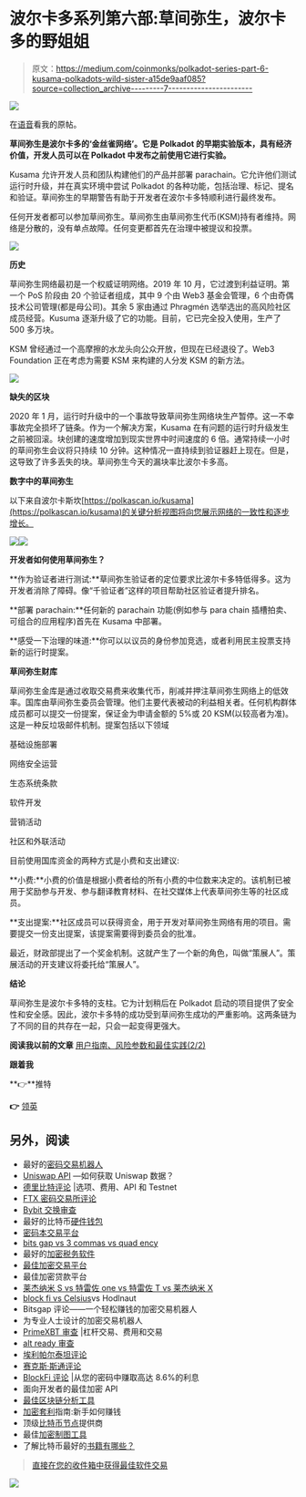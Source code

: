 # 波尔卡多系列第六部:草间弥生，波尔卡多的野姐姐

> 原文：<https://medium.com/coinmonks/polkadot-series-part-6-kusama-polkadots-wild-sister-a15de9aaf085?source=collection_archive---------7----------------------->

![](img/697c86e6e760d055808ea64b6759c27c.png)

在[语音](https://www.voice.com/post/@tulip/polkadot-series-part-6-kusama-polkadots-wild-sister-1606658575-1)看我的原帖。

**草间弥生是波尔卡多的‘金丝雀网络’。它是 Polkadot 的早期实验版本，具有经济价值，开发人员可以在 Polkadot 中发布之前使用它进行实验。**

Kusama 允许开发人员和团队构建他们的产品并部署 parachain。它允许他们测试运行时升级，并在真实环境中尝试 Polkadot 的各种功能，包括治理、标记、提名和验证。草间弥生的早期警告有助于开发者在波尔卡多特顺利进行最终发布。

任何开发者都可以参加草间弥生。草间弥生由草间弥生代币(KSM)持有者维持。网络是分散的，没有单点故障。任何变更都首先在治理中被提议和投票。

![](img/db0568b703ce7279d5cc015098fd362e.png)

**历史**

草间弥生网络最初是一个权威证明网络。2019 年 10 月，它过渡到利益证明。第一个 PoS 阶段由 20 个验证者组成，其中 9 个由 Web3 基金会管理，6 个由奇偶技术公司管理(都是母公司)。其余 5 家由通过 Phragmén 选举选出的高风险社区成员经营。Kusuma 逐渐升级了它的功能。目前，它已完全投入使用，生产了 500 多万块。

KSM 曾经通过一个高摩擦的水龙头向公众开放，但现在已经退役了。Web3 Foundation 正在考虑为需要 KSM 来构建的人分发 KSM 的新方法。

![](img/36d6301508382661586a636160a2f32d.png)

**缺失的区块**

2020 年 1 月，运行时升级中的一个事故导致草间弥生网络块生产暂停。这一不幸事故完全损坏了链条。作为一个解决方案，Kusama 在有问题的运行时升级发生之前被回滚。块创建的速度增加到现实世界中时间速度的 6 倍。通常持续一小时的草间弥生会议将只持续 10 分钟。这种情况一直持续到验证器赶上现在。但是，这导致了许多丢失的块。草间弥生今天的漏块率比波尔卡多高。

**数字中的草间弥生**

以下来自波尔卡斯坎[https://polkascan.io/kusama](https://polkascan.io/kusama)的关键分析视图将向您展示网络的一致性和逐步增长。

![](img/eb658e36f38bbea8c87972edf1a7bef8.png)![](img/0d6cd3a5f9afd57c0a98ea676e5cef47.png)

**开发者如何使用草间弥生？**

**作为验证者进行测试:**草间弥生验证者的定位要求比波尔卡多特低得多。这为开发者消除了障碍。像“千验证者”这样的项目帮助社区验证者提升排名。

**部署 parachain:**任何新的 parachain 功能(例如参与 para chain 插槽拍卖、可组合的应用程序)首先在 Kusama 中部署。

**感受一下治理的味道:**你可以以议员的身份参加竞选，或者利用民主投票支持新的运行时提案。

**草间弥生财库**

草间弥生金库是通过收取交易费来收集代币，削减并押注草间弥生网络上的低效率。国库由草间弥生委员会管理。他们主要代表被动的利益相关者。任何机构群体成员都可以提交一份提案，保证金为申请金额的 5%或 20 KSM(以较高者为准)。这是一种反垃圾邮件机制。提案包括以下领域

基础设施部署

网络安全运营

生态系统条款

软件开发

营销活动

社区和外联活动

目前使用国库资金的两种方式是小费和支出建议:

**小费:**小费的价值是根据小费者给的所有小费的中位数来决定的。该机制已被用于奖励参与开发、参与翻译教育材料、在社交媒体上代表草间弥生等的社区成员。

**支出提案:**社区成员可以获得资金，用于开发对草间弥生网络有用的项目。需要提交一份支出提案，该提案需要得到委员会的批准。

最近，财政部提出了一个奖金机制。这就产生了一个新的角色，叫做“策展人”。策展活动的开支建议将委托给“策展人”。

**结论**

草间弥生是波尔卡多特的支柱。它为计划稍后在 Polkadot 启动的项目提供了安全性和安全感。因此，波尔卡多特的成功受到草间弥生成功的严重影响。这两条链为了不同的目的共存在一起，只会一起变得更强大。

**阅读我以前的文章** [用户指南、风险参数和最佳实践(2/2)](https://tulip311bit.medium.com/polkadot-series-part-5-user-guide-risk-parameters-and-best-practices-2-2-11341cbab1ba)

**跟着我**

**👉**推特

**👉** [领英](https://www.linkedin.com/in/ruma-das-a1439320/)

## 另外，阅读

*   最好的[密码交易机器人](/coinmonks/crypto-trading-bot-c2ffce8acb2a)
*   [Uniswap API](https://bitquery.io/blog/uniswap-pool-api) —如何获取 Uniswap 数据？
*   [德里比特评论](/coinmonks/deribit-review-options-fees-apis-and-testnet-2ca16c4bbdb2) |选项、费用、API 和 Testnet
*   [FTX 密码交易所评论](/coinmonks/ftx-crypto-exchange-review-53664ac1198f)
*   [Bybit 交换审查](/coinmonks/bybit-exchange-review-dbd570019b71)
*   最好的比特币[硬件钱包](/coinmonks/the-best-cryptocurrency-hardware-wallets-of-2020-e28b1c124069?source=friends_link&sk=324dd9ff8556ab578d71e7ad7658ad7c)
*   [密码本交易平台](/coinmonks/top-10-crypto-copy-trading-platforms-for-beginners-d0c37c7d698c)
*   [bits gap vs 3 commas vs quad ency](https://blog.coincodecap.com/bitsgap-3commas-quadency)
*   最好的[加密税务软件](/coinmonks/best-crypto-tax-tool-for-my-money-72d4b430816b)
*   [最佳加密交易平台](/coinmonks/the-best-crypto-trading-platforms-in-2020-the-definitive-guide-updated-c72f8b874555)
*   最佳加密贷款平台
*   [莱杰纳米 S vs 特雷佐 one vs 特雷佐 T vs 莱杰纳米 X](https://blog.coincodecap.com/ledger-nano-s-vs-trezor-one-ledger-nano-x-trezor-t)
*   [block fi vs Celsius](/coinmonks/blockfi-vs-celsius-vs-hodlnaut-8a1cc8c26630)vs Hodlnaut
*   Bitsgap 评论——一个轻松赚钱的加密交易机器人
*   为专业人士设计的加密交易机器人
*   [PrimeXBT 审查](/coinmonks/primexbt-review-88e0815be858) |杠杆交易、费用和交易
*   [alt ready 审查](https://blog.coincodecap.com/altrady-reivew)
*   [埃利帕尔泰坦评论](/coinmonks/ellipal-titan-review-85e9071dd029)
*   [赛克斯·斯通评论](https://blog.coincodecap.com/secux-stone-hardware-wallet-review)
*   [BlockFi 评论](/coinmonks/blockfi-review-53096053c097) |从您的密码中赚取高达 8.6%的利息
*   面向开发者的最佳加密 API
*   [最佳区块链分析工具](https://bitquery.io/blog/best-blockchain-analysis-tools-and-software)
*   [加密套利](/coinmonks/crypto-arbitrage-guide-how-to-make-money-as-a-beginner-62bfe5c868f6)指南:新手如何赚钱
*   顶级[比特币节点](https://blog.coincodecap.com/bitcoin-node-solutions)提供商
*   最佳[加密制图工具](/coinmonks/what-are-the-best-charting-platforms-for-cryptocurrency-trading-85aade584d80)
*   了解比特币最好的[书籍有哪些？](/coinmonks/what-are-the-best-books-to-learn-bitcoin-409aeb9aff4b)

> [直接在您的收件箱中获得最佳软件交易](/coinmonks/newsletters/coinmonks)

[![](img/160ce73bd06d46c2250251e7d5969f9d.png)](https://medium.com/coinmonks/newsletters/coinmonks)